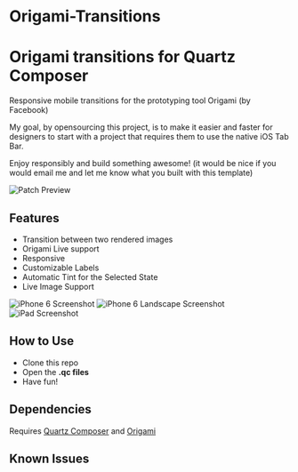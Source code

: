# Origami-Transitions
Origami transitions for Quartz Composer
===========

Responsive mobile transitions for the prototyping tool Origami (by Facebook)

My goal, by opensourcing this project, is to make it easier and faster for designers to start with a project that requires them to use the native iOS Tab Bar.

Enjoy responsibly and build something awesome! (it would be nice if you would email me and let me know what you built with this template)

![Patch Preview](./Screenshots/PatchPreview.png "Patch Preview")

## Features
- Transition between two rendered images
- Origami Live support
- Responsive
- Customizable Labels
- Automatic Tint for the Selected State
- Live Image Support

![iPhone 6 Screenshot](./Screenshots/iPhone6.png "iPhone 6 Screenshot")
![iPhone 6 Landscape Screenshot](./Screenshots/iPhone6Landscape.png "iPhone 6 Landscape Screenshot")
![iPad Screenshot](./Screenshots/iPad.png "iPad Screenshot")

## How to Use
- Clone this repo
- Open the **.qc files**
- Have fun!

## Dependencies
Requires [Quartz Composer](http://adcdownload.apple.com/Developer_Tools/graphics_tools_for_xcode__xcode_6.1/graphicstools_for_xcode_6.1.dmg "Quartz Composer") and [Origami](http://facebook.github.io/origami/download/ "Origami") 

## Known Issues

